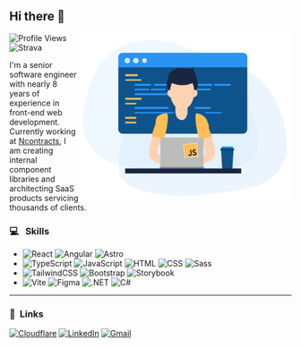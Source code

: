 ## Hi there 👋

<img src="https://github.com/hsimpson270/hsimpson270/blob/main/images/github_hero.svg" width="380" align="right">

![Profile Views](https://komarev.com/ghpvc/?username=hsimpson270&color=579cd5&label=Profile_Views&abbreviated=true)
![Strava](https://img.shields.io/endpoint?url=https://raw.githubusercontent.com/hsimpson270/strava-badge/main/strava.json&logo=strava)

I'm a senior software engineer with nearly 8 years of experience in front-end web development. Currently working at [Ncontracts](https://www.ncontracts.com/), I am creating internal component libraries and architecting SaaS products servicing thousands of clients.

### 💻 &nbsp;&nbsp;Skills

- ![React](https://img.shields.io/badge/React-%2320232a.svg?logo=react&logoColor=%2361DAFB) ![Angular](https://img.shields.io/badge/Angular-%23DD0031.svg?logo=angular&logoColor=white) ![Astro](https://img.shields.io/badge/Astro-BC52EE?logo=astro&logoColor=fff)
- ![TypeScript](https://img.shields.io/badge/TypeScript-3178C6?logo=typescript&logoColor=fff) ![JavaScript](https://img.shields.io/badge/JavaScript-F7DF1E?logo=javascript&logoColor=000) ![HTML](https://img.shields.io/badge/HTML-%23E34F26.svg?logo=html5&logoColor=white) ![CSS](https://img.shields.io/badge/CSS-1572B6?logo=css3&logoColor=fff) ![Sass](https://img.shields.io/badge/Sass-C69?logo=sass&logoColor=fff)
- ![TailwindCSS](https://img.shields.io/badge/Tailwind%20CSS-%2338B2AC.svg?logo=tailwind-css&logoColor=white) ![Bootstrap](https://img.shields.io/badge/Bootstrap-7952B3?logo=bootstrap&logoColor=fff) ![Storybook](https://img.shields.io/badge/Storybook-FF4785?logo=storybook&logoColor=fff)
- ![Vite](https://img.shields.io/badge/Vite-646CFF?logo=vite&logoColor=fff) ![Figma](https://img.shields.io/badge/Figma-F24E1E?logo=figma&logoColor=white) ![.NET](https://img.shields.io/badge/.NET-512BD4?logo=dotnet&logoColor=fff) ![C#](https://custom-icon-badges.demolab.com/badge/C%23-%23239120.svg?logo=cshrp&logoColor=white)

<hr />

### 🔗&nbsp;&nbsp;Links

[![Cloudflare](https://img.shields.io/badge/Cloudflare-F38020?logo=Cloudflare&logoColor=white)](https://hunter-simpson.dev)
[![LinkedIn](https://custom-icon-badges.demolab.com/badge/LinkedIn-0A66C2?logo=linkedin-white&logoColor=fff)](https://www.linkedin.com/in/hsimpson270/)
[![Gmail](https://img.shields.io/badge/Gmail-D14836?logo=gmail&logoColor=white)](mailto:contact@hunter-simpson.dev)

